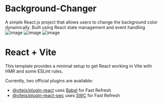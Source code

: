 # Background-Changer
A simple React.js project that allows users to change the background color dynamically. Built using React state management and event handling
![image](https://github.com/user-attachments/assets/89426e9a-203b-402a-b0f5-cbfb66da0fe1)
![image](https://github.com/user-attachments/assets/78bb80c5-0b16-41a3-a6be-86758b6c6ece)
![image](https://github.com/user-attachments/assets/55a4644f-ca0b-4930-8ad3-50bcba36ca9d)






# React + Vite

This template provides a minimal setup to get React working in Vite with HMR and some ESLint rules.

Currently, two official plugins are available:

- [@vitejs/plugin-react](https://github.com/vitejs/vite-plugin-react/blob/main/packages/plugin-react/README.md) uses [Babel](https://babeljs.io/) for Fast Refresh
- [@vitejs/plugin-react-swc](https://github.com/vitejs/vite-plugin-react-swc) uses [SWC](https://swc.rs/) for Fast Refresh
